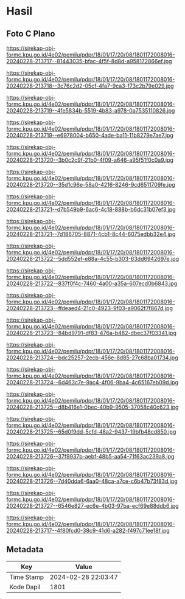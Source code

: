# Hasil

## Foto C Plano

https://sirekap-obj-formc.kpu.go.id/4e02/pemilu/pdpr/18/01/17/20/08/1801172008016-20240228-213717--81443035-bfac-4f5f-8d8d-a958172866ef.jpg

https://sirekap-obj-formc.kpu.go.id/4e02/pemilu/pdpr/18/01/17/20/08/1801172008016-20240228-213718--3c76c2d2-05cf-4fa7-9ca3-f73c2b79e029.jpg

https://sirekap-obj-formc.kpu.go.id/4e02/pemilu/pdpr/18/01/17/20/08/1801172008016-20240228-213719--4fe5834b-5519-4b83-a978-0a7535110826.jpg

https://sirekap-obj-formc.kpu.go.id/4e02/pemilu/pdpr/18/01/17/20/08/1801172008016-20240228-213719--e6978004-b650-4ade-ba11-11b8279e7ae7.jpg

https://sirekap-obj-formc.kpu.go.id/4e02/pemilu/pdpr/18/01/17/20/08/1801172008016-20240228-213720--3b0c2c9f-21b0-4f09-a646-a95f51f0c0a9.jpg

https://sirekap-obj-formc.kpu.go.id/4e02/pemilu/pdpr/18/01/17/20/08/1801172008016-20240228-213720--35d1c96e-58a0-4216-8246-9cd6511709fe.jpg

https://sirekap-obj-formc.kpu.go.id/4e02/pemilu/pdpr/18/01/17/20/08/1801172008016-20240228-213721--d7b549b9-6ac6-4c18-888b-b6dc31b07ef3.jpg

https://sirekap-obj-formc.kpu.go.id/4e02/pemilu/pdpr/18/01/17/20/08/1801172008016-20240228-213721--7d186705-8871-4cb1-8c44-6075edbb32e4.jpg

https://sirekap-obj-formc.kpu.go.id/4e02/pemilu/pdpr/18/01/17/20/08/1801172008016-20240228-213722--5dd552ef-e88a-4c55-b303-63dd6942697e.jpg

https://sirekap-obj-formc.kpu.go.id/4e02/pemilu/pdpr/18/01/17/20/08/1801172008016-20240228-213722--837f0f4c-7460-4a00-a35a-607ecd0b6843.jpg

https://sirekap-obj-formc.kpu.go.id/4e02/pemilu/pdpr/18/01/17/20/08/1801172008016-20240228-213723--ffdeaed4-21c0-4923-9f03-a9062f7f867d.jpg

https://sirekap-obj-formc.kpu.go.id/4e02/pemilu/pdpr/18/01/17/20/08/1801172008016-20240228-213723--84bd9791-df83-476a-b482-dbec37f03341.jpg

https://sirekap-obj-formc.kpu.go.id/4e02/pemilu/pdpr/18/01/17/20/08/1801172008016-20240228-213724--bdc25257-2ecb-456e-8d85-27c68ba01734.jpg

https://sirekap-obj-formc.kpu.go.id/4e02/pemilu/pdpr/18/01/17/20/08/1801172008016-20240228-213724--6d463c7e-9ac4-4f06-9ba4-4c65167eb09d.jpg

https://sirekap-obj-formc.kpu.go.id/4e02/pemilu/pdpr/18/01/17/20/08/1801172008016-20240228-213725--d8b416e1-0bec-40b9-9505-37058c40c623.jpg

https://sirekap-obj-formc.kpu.go.id/4e02/pemilu/pdpr/18/01/17/20/08/1801172008016-20240228-213725--65d0f9dd-5cfd-48a2-9437-19bfb48cd850.jpg

https://sirekap-obj-formc.kpu.go.id/4e02/pemilu/pdpr/18/01/17/20/08/1801172008016-20240228-213726--37f9937b-aebf-48b5-aa54-71f63ac239a8.jpg

https://sirekap-obj-formc.kpu.go.id/4e02/pemilu/pdpr/18/01/17/20/08/1801172008016-20240228-213726--7d40dda6-6aa0-48ca-a7ce-c6b47b73f83d.jpg

https://sirekap-obj-formc.kpu.go.id/4e02/pemilu/pdpr/18/01/17/20/08/1801172008016-20240228-213727--6546e827-ec6e-4b03-97ba-ecf69e88ddb6.jpg

https://sirekap-obj-formc.kpu.go.id/4e02/pemilu/pdpr/18/01/17/20/08/1801172008016-20240228-213717--4f80fcd0-38c9-41d6-a282-f497c71ee18f.jpg


## Metadata

| Key        | Value               |
| ---------- | ------------------- |
| Time Stamp | 2024-02-28 22:03:47 |
| Kode Dapil | 1801                |



